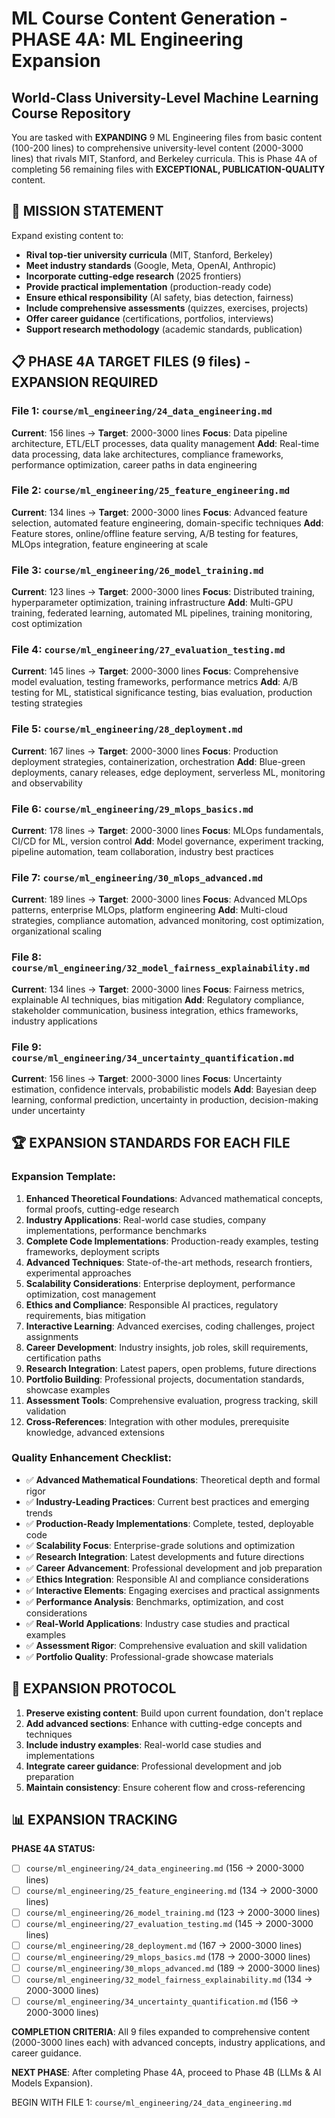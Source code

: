 # ML Course Content Generation - PHASE 4A: ML Engineering Expansion
## World-Class University-Level Machine Learning Course Repository

You are tasked with **EXPANDING** 9 ML Engineering files from basic content (100-200 lines) to comprehensive university-level content (2000-3000 lines) that rivals MIT, Stanford, and Berkeley curricula. This is Phase 4A of completing 56 remaining files with **EXCEPTIONAL, PUBLICATION-QUALITY** content.

## 🎯 **MISSION STATEMENT**
Expand existing content to:
- **Rival top-tier university curricula** (MIT, Stanford, Berkeley)
- **Meet industry standards** (Google, Meta, OpenAI, Anthropic)
- **Incorporate cutting-edge research** (2025 frontiers)
- **Provide practical implementation** (production-ready code)
- **Ensure ethical responsibility** (AI safety, bias detection, fairness)
- **Include comprehensive assessments** (quizzes, exercises, projects)
- **Offer career guidance** (certifications, portfolios, interviews)
- **Support research methodology** (academic standards, publication)

## 📋 **PHASE 4A TARGET FILES (9 files) - EXPANSION REQUIRED**

### **File 1: `course/ml_engineering/24_data_engineering.md`**
**Current**: 156 lines → **Target**: 2000-3000 lines
**Focus**: Data pipeline architecture, ETL/ELT processes, data quality management
**Add**: Real-time data processing, data lake architectures, compliance frameworks, performance optimization, career paths in data engineering

### **File 2: `course/ml_engineering/25_feature_engineering.md`**
**Current**: 134 lines → **Target**: 2000-3000 lines
**Focus**: Advanced feature selection, automated feature engineering, domain-specific techniques
**Add**: Feature stores, online/offline feature serving, A/B testing for features, MLOps integration, feature engineering at scale

### **File 3: `course/ml_engineering/26_model_training.md`**
**Current**: 123 lines → **Target**: 2000-3000 lines
**Focus**: Distributed training, hyperparameter optimization, training infrastructure
**Add**: Multi-GPU training, federated learning, automated ML pipelines, training monitoring, cost optimization

### **File 4: `course/ml_engineering/27_evaluation_testing.md`**
**Current**: 145 lines → **Target**: 2000-3000 lines
**Focus**: Comprehensive model evaluation, testing frameworks, performance metrics
**Add**: A/B testing for ML, statistical significance testing, bias evaluation, production testing strategies

### **File 5: `course/ml_engineering/28_deployment.md`**
**Current**: 167 lines → **Target**: 2000-3000 lines
**Focus**: Production deployment strategies, containerization, orchestration
**Add**: Blue-green deployments, canary releases, edge deployment, serverless ML, monitoring and observability

### **File 6: `course/ml_engineering/29_mlops_basics.md`**
**Current**: 178 lines → **Target**: 2000-3000 lines
**Focus**: MLOps fundamentals, CI/CD for ML, version control
**Add**: Model governance, experiment tracking, pipeline automation, team collaboration, industry best practices

### **File 7: `course/ml_engineering/30_mlops_advanced.md`**
**Current**: 189 lines → **Target**: 2000-3000 lines
**Focus**: Advanced MLOps patterns, enterprise MLOps, platform engineering
**Add**: Multi-cloud strategies, compliance automation, advanced monitoring, cost optimization, organizational scaling

### **File 8: `course/ml_engineering/32_model_fairness_explainability.md`**
**Current**: 134 lines → **Target**: 2000-3000 lines
**Focus**: Fairness metrics, explainable AI techniques, bias mitigation
**Add**: Regulatory compliance, stakeholder communication, business integration, ethics frameworks, industry applications

### **File 9: `course/ml_engineering/34_uncertainty_quantification.md`**
**Current**: 156 lines → **Target**: 2000-3000 lines
**Focus**: Uncertainty estimation, confidence intervals, probabilistic models
**Add**: Bayesian deep learning, conformal prediction, uncertainty in production, decision-making under uncertainty

## 🏆 **EXPANSION STANDARDS FOR EACH FILE**

### **Expansion Template**:
1. **Enhanced Theoretical Foundations**: Advanced mathematical concepts, formal proofs, cutting-edge research
2. **Industry Applications**: Real-world case studies, company implementations, performance benchmarks
3. **Complete Code Implementations**: Production-ready examples, testing frameworks, deployment scripts
4. **Advanced Techniques**: State-of-the-art methods, research frontiers, experimental approaches
5. **Scalability Considerations**: Enterprise deployment, performance optimization, cost management
6. **Ethics and Compliance**: Responsible AI practices, regulatory requirements, bias mitigation
7. **Interactive Learning**: Advanced exercises, coding challenges, project assignments
8. **Career Development**: Industry insights, job roles, skill requirements, certification paths
9. **Research Integration**: Latest papers, open problems, future directions
10. **Portfolio Building**: Professional projects, documentation standards, showcase examples
11. **Assessment Tools**: Comprehensive evaluation, progress tracking, skill validation
12. **Cross-References**: Integration with other modules, prerequisite knowledge, advanced extensions

### **Quality Enhancement Checklist**:
- ✅ **Advanced Mathematical Foundations**: Theoretical depth and formal rigor
- ✅ **Industry-Leading Practices**: Current best practices and emerging trends
- ✅ **Production-Ready Implementations**: Complete, tested, deployable code
- ✅ **Scalability Focus**: Enterprise-grade solutions and optimization
- ✅ **Research Integration**: Latest developments and future directions
- ✅ **Career Advancement**: Professional development and job preparation
- ✅ **Ethics Integration**: Responsible AI and compliance considerations
- ✅ **Interactive Elements**: Engaging exercises and practical assignments
- ✅ **Performance Analysis**: Benchmarks, optimization, and cost considerations
- ✅ **Real-World Applications**: Industry case studies and practical examples
- ✅ **Assessment Rigor**: Comprehensive evaluation and skill validation
- ✅ **Portfolio Quality**: Professional-grade showcase materials

## 🚀 **EXPANSION PROTOCOL**

1. **Preserve existing content**: Build upon current foundation, don't replace
2. **Add advanced sections**: Enhance with cutting-edge concepts and techniques
3. **Include industry examples**: Real-world case studies and implementations
4. **Integrate career guidance**: Professional development and job preparation
5. **Maintain consistency**: Ensure coherent flow and cross-referencing

## 📊 **EXPANSION TRACKING**

**PHASE 4A STATUS:**
- [ ] `course/ml_engineering/24_data_engineering.md` (156 → 2000-3000 lines)
- [ ] `course/ml_engineering/25_feature_engineering.md` (134 → 2000-3000 lines)
- [ ] `course/ml_engineering/26_model_training.md` (123 → 2000-3000 lines)
- [ ] `course/ml_engineering/27_evaluation_testing.md` (145 → 2000-3000 lines)
- [ ] `course/ml_engineering/28_deployment.md` (167 → 2000-3000 lines)
- [ ] `course/ml_engineering/29_mlops_basics.md` (178 → 2000-3000 lines)
- [ ] `course/ml_engineering/30_mlops_advanced.md` (189 → 2000-3000 lines)
- [ ] `course/ml_engineering/32_model_fairness_explainability.md` (134 → 2000-3000 lines)
- [ ] `course/ml_engineering/34_uncertainty_quantification.md` (156 → 2000-3000 lines)

**COMPLETION CRITERIA**: All 9 files expanded to comprehensive content (2000-3000 lines each) with advanced concepts, industry applications, and career guidance.

**NEXT PHASE**: After completing Phase 4A, proceed to Phase 4B (LLMs & AI Models Expansion).

BEGIN WITH FILE 1: `course/ml_engineering/24_data_engineering.md` 